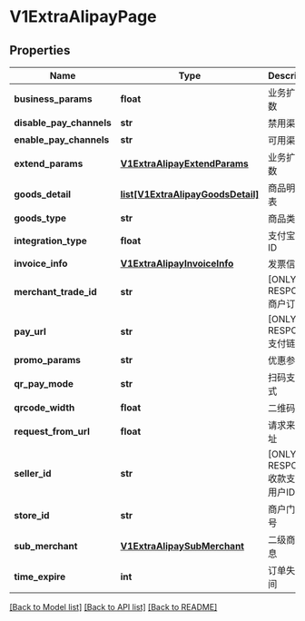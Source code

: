 # V1ExtraAlipayPage

## Properties
Name | Type | Description | Notes
------------ | ------------- | ------------- | -------------
**business_params** | **float** | 业务扩展参数 | [optional] 
**disable_pay_channels** | **str** | 禁用渠道 | [optional] 
**enable_pay_channels** | **str** | 可用渠道 | [optional] 
**extend_params** | [**V1ExtraAlipayExtendParams**](V1ExtraAlipayExtendParams.md) | 业务扩展参数 | [optional] 
**goods_detail** | [**list[V1ExtraAlipayGoodsDetail]**](V1ExtraAlipayGoodsDetail.md) | 商品明细列表 | [optional] 
**goods_type** | **str** | 商品类型 | [optional] 
**integration_type** | **float** | 支付宝用户ID | [optional] 
**invoice_info** | [**V1ExtraAlipayInvoiceInfo**](V1ExtraAlipayInvoiceInfo.md) | 发票信息 | [optional] 
**merchant_trade_id** | **str** | [ONLY IN RESPONSE] 商户订单号 | [optional] 
**pay_url** | **str** | [ONLY IN RESPONSE] 支付链接 | [optional] 
**promo_params** | **str** | 优惠参数 | [optional] 
**qr_pay_mode** | **str** | 扫码支付模式 | [optional] 
**qrcode_width** | **float** | 二维码宽度 | [optional] 
**request_from_url** | **float** | 请求来源地址 | [optional] 
**seller_id** | **str** | [ONLY IN RESPONSE] 收款支付宝用户ID | [optional] 
**store_id** | **str** | 商户门店编号 | [optional] 
**sub_merchant** | [**V1ExtraAlipaySubMerchant**](V1ExtraAlipaySubMerchant.md) | 二级商户信息 | [optional] 
**time_expire** | **int** | 订单失效时间 | [optional] 

[[Back to Model list]](../README.md#documentation-for-models) [[Back to API list]](../README.md#documentation-for-api-endpoints) [[Back to README]](../README.md)


